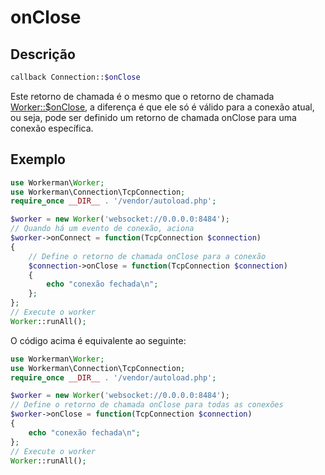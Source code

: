 # onClose
## Descrição
```php
callback Connection::$onClose
```

Este retorno de chamada é o mesmo que o retorno de chamada [Worker::$onClose](../worker/on-close.md), a diferença é que ele só é válido para a conexão atual, ou seja, pode ser definido um retorno de chamada onClose para uma conexão específica.

## Exemplo

```php
use Workerman\Worker;
use Workerman\Connection\TcpConnection;
require_once __DIR__ . '/vendor/autoload.php';

$worker = new Worker('websocket://0.0.0.0:8484');
// Quando há um evento de conexão, aciona
$worker->onConnect = function(TcpConnection $connection)
{
    // Define o retorno de chamada onClose para a conexão
    $connection->onClose = function(TcpConnection $connection)
    {
        echo "conexão fechada\n";
    };
};
// Execute o worker
Worker::runAll();
```

O código acima é equivalente ao seguinte:

```php
use Workerman\Worker;
use Workerman\Connection\TcpConnection;
require_once __DIR__ . '/vendor/autoload.php';

$worker = new Worker('websocket://0.0.0.0:8484');
// Define o retorno de chamada onClose para todas as conexões
$worker->onClose = function(TcpConnection $connection)
{
    echo "conexão fechada\n";
};
// Execute o worker
Worker::runAll();
```
